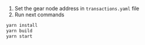 1. Set the gear node address in `transactions.yaml` file
2. Run next commands

```bash
yarn install
yarn build
yarn start
```
